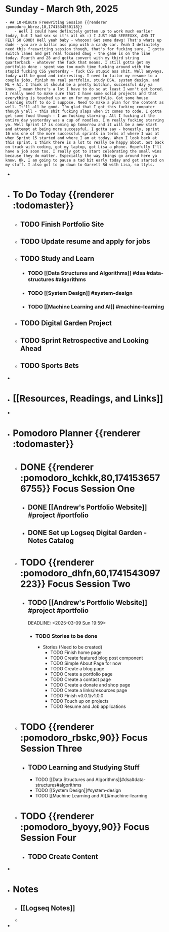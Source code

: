 # Sunday - March 9th, 2025
	- ## 10-Minute Freewriting Session {{renderer :pomodoro_bbrez,10,1741534550118}}
		- Well I could have definitely gotten up to work much earlier today, but I had sex so it's all ok :) I JUST HAD SEEEEXXX, AND IT FELT SO GOOD! Hell yeah baby - whoooo! Get some dawg! That's whats up dude - you are a ballin ass pimp with a candy car. Yeah I definitely need this freewriting session though, that's for fucking sure. I gotta switch lanes and get real focused dawg - the game is on the line today. Fourth and 28 and gotta convert with my third string quarterback - whatever the fuck that means. I still gotta get my portfolio done - spent way too much time fucking around with the stupid fucking CSS yesterday - fuck CSS stupid ass shit. Well anyways, today will be good and interesting. I need to tailor my resume to a couple jobs, finish my real portfolio, study DSA, system design, and ML + AI. I think it should be a pretty bitchin, successful day ya know. I mean there's a lot I have to do so at least I won't get bored. I really need to make sure that I have some solid projects and that everything is touched up on em for my portfolio. Got some house cleaning stuff to do I suppose. Need to make a plan for the content as well. It'll all be good. I'm glad that I got this fucking computer though y'all - this shit fucking slaps when it comes to code. I gotta get some food though - I am fucking starving. All I fucking at the entire day yesterday was a cup of noodles. I'm really fucking starving yo. Well Sprint 17 is coming up tomorrow and it will be a new start and attempt at being more successful. I gotta say - honestly, sprint 16 was one of the more successful sprints in terms of where I was at when Sprint 15 started and where I am at today. When I look back at this sprint, I think there is a lot to really be happy about. Got back on track with coding, got my laptop, got Lisa a phone. Hopefully I'll have a job soon too. I really got to start celebrating the small wins because they do matter. Especially the way things go around here ya know. Ok, I am going to pause a tad bit early today and get started on my stuff. I also got to go down to Garrett Rd with Lisa, so ttyls.
-
- # To Do Today {{renderer :todomaster}}
	- ## TODO Finish Portfolio Site
	- ## TODO Update resume and apply for jobs
	- ## TODO Study and Learn
		- ### TODO [[Data Structures and Algorithms]] #dsa #data-structures #algorithms
		- ### TODO [[System Design]] #system-design
		- ### TODO [[Machine Learning and AI]] #machine-learning
	- ## TODO Digital Garden Project
	- ## TODO Sprint Retrospective and Looking Ahead
	- ## TODO Sports Bets
-
- # [[Resources, Readings, and Links]]
-
- # Pomodoro Planner {{renderer :todomaster}}
	- # DONE {{renderer :pomodoro_kchkk,80,1741536576755}} Focus Session One
		- ## DONE [[Andrew's Portfolio Website]] #project #portfolio
		- ## DONE Set up Logseq Digital Garden - Notes Catalog
	- # TODO {{renderer :pomodoro_dhfn,60,1741543097223}} Focus Session Two
		- ## TODO [[Andrew's Portfolio Website]] #project #portfolio
		  DEADLINE: <2025-03-09 Sun 19:59>
			- ### TODO Stories to be done
				- Stories (Need to be created)
					- TODO Finish home page
					- TODO Create featured blog post component
					- TODO Simple About Page for now
					- TODO Create a blog page
					- TODO Create a portfolio page
					- TODO Create a contact page
					- TODO Create a donate and shop page
					- TODO Create a links/resources page
					- TODO Finish v0.0.1/v1.0.0
					- TODO Touch up on projects
					- TODO Resume and Job applications
	- # TODO {{renderer :pomodoro_rbskc,90}} Focus Session Three
		- ## TODO Learning and Studying Stuff
			- TODO [[Data Structures and Algorithms]]#dsa#data-structures#algorithms
			- TODO [[System Design]]#system-design
			- TODO [[Machine Learning and AI]]#machine-learning
	- # TODO {{renderer :pomodoro_byoyy,90}} Focus Session Four
		- ## TODO Create Content
-
- # Notes
	- ## [[Logseq Notes]]
	-
-